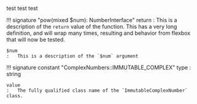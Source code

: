 test test test

!!! signature "pow(mixed $num): NumberInterface"
    return
    :   This is a description of the `return` value of the function. This has a very long definition, and will wrap many times, resulting and behavior from flexbox that will now be tested.
    
    $num
    :   This is a description of the `$num` argument
    
!!! signature constant "ComplexNumbers::IMMUTABLE_COMPLEX"
    type
    :   string
    
    value
    :   The fully qualified class name of the `ImmutableComplexNumber` class.